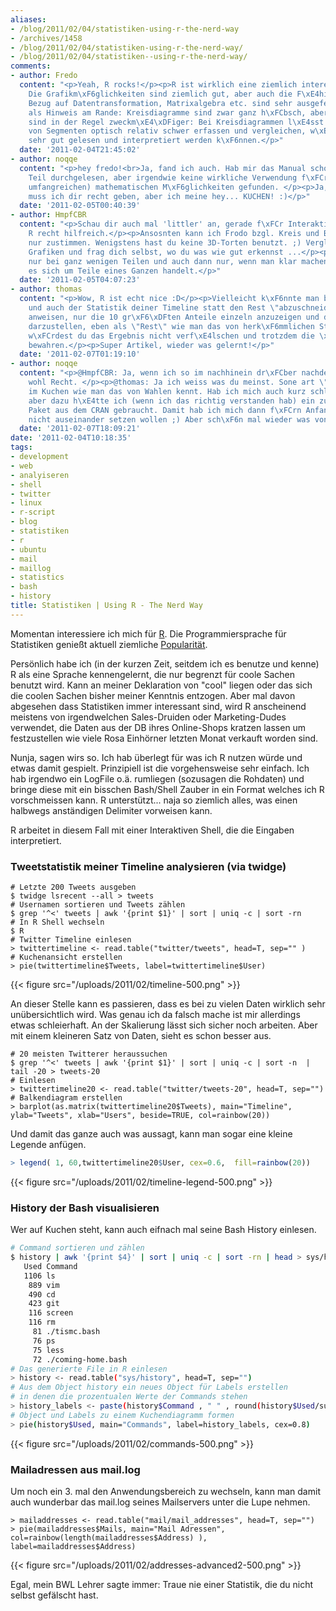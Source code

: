 ```yaml
---
aliases:
- /blog/2011/02/04/statistiken-using-r-the-nerd-way
- /archives/1458
- /blog/2011/02/04/statistiken-using-r-the-nerd-way/
- /blog/2011/02/04/statistiken--using-r-the-nerd-way/
comments:
- author: Fredo
  content: "<p>Yeah, R rocks!</p><p>R ist wirklich eine ziemlich interessante Sprache.
    Die Grafikm\xF6glichkeiten sind ziemlich gut, aber auch die F\xE4higkeiten in
    Bezug auf Datentransformation, Matrixalgebra etc. sind sehr ausgefeilt.</p><p>Nur
    als Hinweis am Rande: Kreisdiagramme sind zwar ganz h\xFCbsch, aber Balkendiagramme
    sind in der Regel zweckm\xE4\xDFiger: Bei Kreisdiagrammen l\xE4sst sich die Gr\xF6\xDFe
    von Segmenten optisch relativ schwer erfassen und vergleichen, w\xE4hrend Balkendiagramme
    sehr gut gelesen und interpretiert werden k\xF6nnen.</p>"
  date: '2011-02-04T21:45:02'
- author: noqqe
  content: "<p>hey fredo!<br>Ja, fand ich auch. Hab mir das Manual schon zum gro\xDFen
    Teil durchgelesen, aber irgendwie keine wirkliche Verwendung f\xFCr die (echt
    umfangreichen) mathematischen M\xF6glichkeiten gefunden. </p><p>Ja, bei den Kreisdiagrammen
    muss ich dir recht geben, aber ich meine hey... KUCHEN! :)</p>"
  date: '2011-02-05T00:40:39'
- author: HmpfCBR
  content: "<p>Schau dir auch mal 'littler' an, gerade f\xFCr Interaktion bash und
    R recht hilfreich.</p><p>Ansosnten kann ich Frodo bzgl. Kreis und Balkendiagrammen
    nur zustimmen. Wenigstens hast du keine 3D-Torten benutzt. ;) Vergleich deine
    Grafiken und frag dich selbst, wo du was wie gut erkennst ...</p><p>Torten taugen
    nur bei ganz wenigen Teilen und auch dann nur, wenn man klar machen will, dass
    es sich um Teile eines Ganzen handelt.</p>"
  date: '2011-02-05T04:07:23'
- author: thomas
  content: "<p>Wow, R ist echt nice :D</p><p>Vielleicht k\xF6nnte man bei \"Commands\"
    und auch der Statistik deiner Timeline statt den Rest \"abzuschneiden\" auch R
    anweisen, nur die 10 gr\xF6\xDFten Anteile einzeln anzuzeigen und den Rest zusammengefasst
    darzustellen, eben als \"Rest\" wie man das von herk\xF6mmlichen Statistiken kennt.<br>Damit
    w\xFCrdest du das Ergebnis nicht verf\xE4lschen und trotzdem die \xDCbersicht
    bewahren.</p><p>Super Artikel, wieder was gelernt!</p>"
  date: '2011-02-07T01:19:10'
- author: noqqe
  content: "<p>@HmpfCBR: Ja, wenn ich so im nachhinein dr\xFCber nachdenke, habt ihr
    wohl Recht. </p><p>@thomas: Ja ich weiss was du meinst. Sone art \"Other\"-Spalte
    im Kuchen wie man das von Wahlen kennt. Hab ich mich auch kurz schlaugelesen,
    aber dazu h\xE4tte ich (wenn ich das richtig verstanden hab) ein zus\xE4tzliches
    Paket aus dem CRAN gebraucht. Damit hab ich mich dann f\xFCrn Anfang doch noch
    nicht auseinander setzen wollen ;) Aber sch\xF6n mal wieder was von dir zu h\xF6ren!</p>"
  date: '2011-02-07T18:09:21'
date: '2011-02-04T10:18:35'
tags:
- development
- web
- analyiseren
- shell
- twitter
- linux
- r-script
- blog
- statistiken
- r
- ubuntu
- mail
- maillog
- statistics
- bash
- history
title: Statistiken | Using R - The Nerd Way
---
```


Momentan interessiere ich mich für [R](
http://de.wikipedia.org/wiki/R_%28Programmiersprache%29). Die
Programmiersprache für Statistiken genießt aktuell ziemliche
[Popularität](http://www.nytimes.com/2009/01/07/technology/business-computing/07program.html).

Persönlich habe ich (in der kurzen Zeit, seitdem ich es benutze und kenne)
R als eine Sprache kennengelernt, die nur begrenzt für coole Sachen benutzt
wird. Kann an meiner Deklaration von "cool" liegen oder das sich die coolen
Sachen bisher meiner Kenntnis entzogen. Aber mal davon abgesehen dass
Statistiken immer interessant sind, wird R anscheinend meistens von
irgendwelchen Sales-Druiden oder Marketing-Dudes verwendet, die Daten aus
der DB ihres Online-Shops kratzen lassen um festzustellen wie viele Rosa
Einhörner letzten Monat verkauft worden sind.

Nunja, sagen wirs so. Ich hab überlegt für was ich R nutzen würde und etwas
damit gespielt. Prinzipiell ist die vorgehensweise sehr einfach. Ich hab
irgendwo ein LogFile o.ä. rumliegen (sozusagen die Rohdaten) und bringe
diese mit ein bisschen Bash/Shell Zauber in ein Format welches ich R
vorschmeissen kann. R unterstützt... naja so ziemlich alles, was einen
halbwegs anständigen Delimiter vorweisen kann.

R arbeitet in diesem Fall mit einer Interaktiven Shell, die die Eingaben interpretiert.

### Tweetstatistik meiner Timeline analysieren (via twidge)

```
# Letzte 200 Tweets ausgeben
$ twidge lsrecent --all > tweets
# Usernamen sortieren und Tweets zählen
$ grep '^<' tweets | awk '{print $1}' | sort | uniq -c | sort -rn
# In R Shell wechseln
$ R
# Twitter Timeline einlesen
> twittertimeline <- read.table("twitter/tweets", head=T, sep="" )
# Kuchenansicht erstellen
> pie(twittertimeline$Tweets, label=twittertimeline$User)
```

{{< figure src="/uploads/2011/02/timeline-500.png" >}}

An dieser Stelle kann es passieren, dass es bei zu vielen Daten wirklich
sehr unübersichtlich wird. Was genau ich da falsch mache ist mir allerdings
etwas schleierhaft. An der Skalierung lässt sich sicher noch arbeiten. Aber
mit einem kleineren Satz von Daten, sieht es schon besser aus.

```
# 20 meisten Twitterer heraussuchen
$ grep '^<' tweets | awk '{print $1}' | sort | uniq -c | sort -n  | tail -20 > tweets-20
# Einlesen
> twittertimeline20 <- read.table("twitter/tweets-20", head=T, sep="")
# Balkendiagram erstellen
> barplot(as.matrix(twittertimeline20$Tweets), main="Timeline", ylab="Tweets", xlab="Users", beside=TRUE, col=rainbow(20))
```

Und damit das ganze auch was aussagt, kann man sogar eine kleine Legende anfügen.

``` R
> legend( 1, 60,twittertimeline20$User, cex=0.6,  fill=rainbow(20))
```

{{< figure src="/uploads/2011/02/timeline-legend-500.png" >}}

### History der Bash visualisieren

Wer auf Kuchen steht, kann auch eifnach mal seine Bash History einlesen.

``` bash
# Command sortieren und zählen
$ history | awk '{print $4}' | sort | uniq -c | sort -rn | head > sys/history
   Used Command
   1106 ls
    889 vim
    490 cd
    423 git
    116 screen
    116 rm
     81 ./tismc.bash
     76 ps
     75 less
     72 ./coming-home.bash
# Das generierte File in R einlesen
> history <- read.table("sys/history", head=T, sep="")
# Aus dem Object history ein neues Object für Labels erstellen
# in denen die prozentualen Werte der Commands stehen
> history_labels <- paste(history$Command , " " , round(history$Used/sum(history$Used) * 100, 1) , "%", sep="")
# Object und Labels zu einem Kuchendiagramm formen
> pie(history$Used, main="Commands", label=history_labels, cex=0.8)
```

{{< figure src="/uploads/2011/02/commands-500.png" >}}

### Mailadressen aus mail.log

Um noch ein 3. mal den Anwendungsbereich zu
wechseln, kann man damit auch wunderbar das mail.log seines Mailservers
unter die Lupe nehmen.

    > mailaddresses <- read.table("mail/mail_addresses", head=T, sep="")
    > pie(mailaddresses$Mails, main="Mail Adressen", col=rainbow(length(mailaddresses$Address) ), label=mailaddresses$Address)

{{< figure src="/uploads/2011/02/addresses-advanced2-500.png" >}}

Egal, mein BWL Lehrer sagte immer: Traue nie einer Statistik, die du nicht
selbst gefälscht hast.
